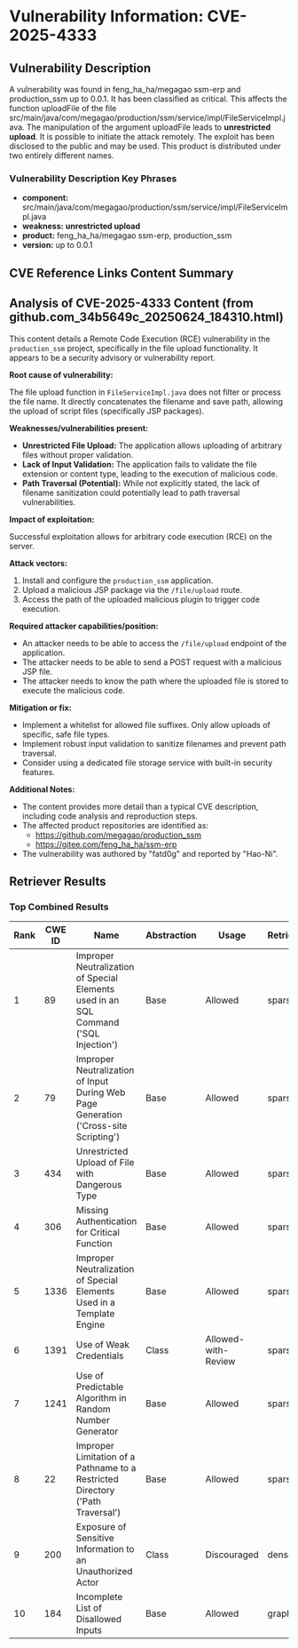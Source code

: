 # Vulnerability Information: CVE-2025-4333

## Vulnerability Description
A vulnerability was found in feng_ha_ha/megagao ssm-erp and production_ssm up to 0.0.1. It has been classified as critical. This affects the function uploadFile of the file src/main/java/com/megagao/production/ssm/service/impl/FileServiceImpl.java. The manipulation of the argument uploadFile leads to **unrestricted upload**. It is possible to initiate the attack remotely. The exploit has been disclosed to the public and may be used. This product is distributed under two entirely different names.

### Vulnerability Description Key Phrases
- **component:** src/main/java/com/megagao/production/ssm/service/impl/FileServiceImpl.java
- **weakness:** **unrestricted upload**
- **product:** feng_ha_ha/megagao ssm-erp, production_ssm
- **version:** up to 0.0.1

## CVE Reference Links Content Summary
## Analysis of CVE-2025-4333 Content (from github.com_34b5649c_20250624_184310.html)

This content details a Remote Code Execution (RCE) vulnerability in the `production_ssm` project, specifically in the file upload functionality.  It appears to be a security advisory or vulnerability report.

**Root cause of vulnerability:**

The file upload function in `FileServiceImpl.java` does not filter or process the file name. It directly concatenates the filename and save path, allowing the upload of script files (specifically JSP packages).

**Weaknesses/vulnerabilities present:**

*   **Unrestricted File Upload:** The application allows uploading of arbitrary files without proper validation.
*   **Lack of Input Validation:**  The application fails to validate the file extension or content type, leading to the execution of malicious code.
*   **Path Traversal (Potential):** While not explicitly stated, the lack of filename sanitization could potentially lead to path traversal vulnerabilities.

**Impact of exploitation:**

Successful exploitation allows for arbitrary code execution (RCE) on the server.

**Attack vectors:**

1.  Install and configure the `production_ssm` application.
2.  Upload a malicious JSP package via the `/file/upload` route.
3.  Access the path of the uploaded malicious plugin to trigger code execution.

**Required attacker capabilities/position:**

*   An attacker needs to be able to access the `/file/upload` endpoint of the application.
*   The attacker needs to be able to send a POST request with a malicious JSP file.
*   The attacker needs to know the path where the uploaded file is stored to execute the malicious code.

**Mitigation or fix:**

*   Implement a whitelist for allowed file suffixes.  Only allow uploads of specific, safe file types.
*   Implement robust input validation to sanitize filenames and prevent path traversal.
*   Consider using a dedicated file storage service with built-in security features.

**Additional Notes:**

*   The content provides more detail than a typical CVE description, including code analysis and reproduction steps.
*   The affected product repositories are identified as:
    *   <https://github.com/megagao/production_ssm>
    *   <https://gitee.com/feng_ha_ha/ssm-erp>
*   The vulnerability was authored by "fatd0g" and reported by "Hao-Ni".

## Retriever Results

### Top Combined Results

| Rank | CWE ID | Name | Abstraction | Usage  | Retrievers | Individual Scores |
|------|--------|------|-------------|-------|------------|-------------------|
| 1 | 89 | Improper Neutralization of Special Elements used in an SQL Command ('SQL Injection') | Base | Allowed | sparse | 0.454 |
| 2 | 79 | Improper Neutralization of Input During Web Page Generation ('Cross-site Scripting') | Base | Allowed | sparse | 0.441 |
| 3 | 434 | Unrestricted Upload of File with Dangerous Type | Base | Allowed | sparse | 0.427 |
| 4 | 306 | Missing Authentication for Critical Function | Base | Allowed | sparse | 0.386 |
| 5 | 1336 | Improper Neutralization of Special Elements Used in a Template Engine | Base | Allowed | sparse | 0.383 |
| 6 | 1391 | Use of Weak Credentials | Class | Allowed-with-Review | sparse | 0.376 |
| 7 | 1241 | Use of Predictable Algorithm in Random Number Generator | Base | Allowed | sparse | 0.376 |
| 8 | 22 | Improper Limitation of a Pathname to a Restricted Directory ('Path Traversal') | Base | Allowed | sparse | 0.375 |
| 9 | 200 | Exposure of Sensitive Information to an Unauthorized Actor | Class | Discouraged | dense | 0.586 |
| 10 | 184 | Incomplete List of Disallowed Inputs | Base | Allowed | graph | 0.002 |


